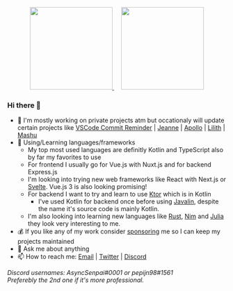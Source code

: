 <!-- <div align="center" style="text-align:center">
    <img width="1024" src="https://github.com/Pepijn98/Pepijn98/raw/master/assets/umaru.gif">
</div> -->

<div align="center">
    <a href="https://vdbroek.dev" target="_blank" style="margin-right: 17px;">
        <img height="190px" src="https://github-readme-stats.vercel.app/api?username=Pepijn98&count_private=true&show_icons=true&theme=dracula">
    </a>
    <a href="https://vdbroek.dev" target="_blank">
        <img height="190px" src="https://github-readme-stats.vercel.app/api/top-langs?username=Pepijn98&langs_count=8&layout=compact&theme=dracula">
    </a>
</div>

### Hi there 👋

- 🔭 I'm mostly working on private projects atm but occationaly will update certain projects like [VSCode Commit Reminder](https://github.com/Pepijn98/vscode-commit-reminder) | [Jeanne](https://github.com/Pepijn98/Jeanne) | [Apollo](https://github.com/Pepijn98/Apollo) | [Lilith](https://github.com/Pepijn98/Lilith) | [Mashu](https://github.com/Pepijn98/Mashu)
- 🌱 Using/Learning languages/frameworks
    - My top most used languages are definitly Kotlin and TypeScript also by far my favorites to use
    - For frontend I usually go for Vue.js with Nuxt.js and for backend Express.js
    - I'm looking into trying new web frameworks like React with Next.js or [Svelte](https://svelte.dev/). Vue.js 3 is also looking promising!
    - For backend I want to try and learn to use [Ktor](https://ktor.io/) which is in Kotlin
      - I've used Kotlin for backend once before using [Javalin](https://javalin.io/), despite the name it's source code is mainly Kotlin.
    - I'm also looking into learning new languages like [Rust](https://www.rust-lang.org/), [Nim](https://nim-lang.org/) and [Julia](https://julialang.org/) they look very interesting to me.
- 💰 If you like any of my work consider [sponsoring](https://github.com/sponsors/Pepijn98) me so I can keep my projects maintained
- 💬 Ask me about anything
- 📫 How to reach me: [Email](mailto://pepijn@vdbroek.dev) | [Twitter](https://twitter.com/AsyncSenpai) | [Discord](https://discord.gg/p895czC)

<i>
    Discord usernames: AsyncSenpai#0001 or pepijn98#1561
    <br>
    Preferebly the 2nd one if it's more professional.
</i>
